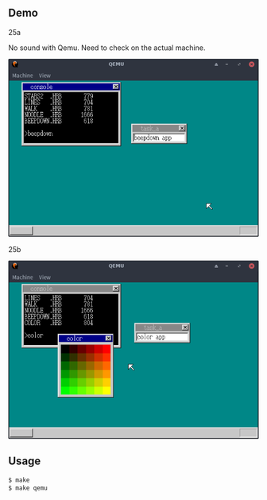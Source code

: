 ## Demo

25a

No sound with Qemu.
Need to check on the actual machine.

![template](https://github.com/watermelon892/OSPractice/blob/master/25_IncreaseConsoles/pic/25a.png)

25b

![template](https://github.com/watermelon892/OSPractice/blob/master/25_IncreaseConsoles/pic/25b.png)

## Usage

```
$ make
$ make qemu
```
